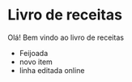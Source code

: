 # Livro de receitas

Olá! Bem vindo ao livro de receitas
 - Feijoada
 - novo item
 - linha editada online
